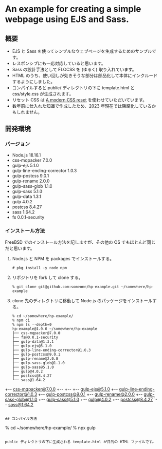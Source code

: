 # An example for creating a simple webpage using EJS and Sass.

## 概要

- EJS と Sass を使ってシンプルなウェブページを生成するためのサンプルです。
- レスポンシブにも一応対応していると思います。
- Sass の設計手法として FLOCSS を (ゆるく) 取り入れています。
- HTML のうち、使い回しが効きそうな部分は部品化して本体にインクルードするようにしました。
- コンパイルすると public/ ディレクトリの下に template.html と css/style.css が生成されます。
- リセット CSS は [A modern CSS reset](https://github.com/Andy-set-studio/modern-css-reset/) を使わせていただいています。
- 数年前に仕入れた知識で作成したため、2023 年現在では陳腐化しているかもしれません。

## 開発環境

### バージョン

- Node.js 18.16.1
- css-mqpacker 7.0.0
- gulp-ejs 5.1.0
- gulp-line-ending-corrector 1.0.3
- gulp-postcss 9.0.1
- gulp-rename 2.0.0
- gulp-sass-glob 1.1.0
- gulp-sass 5.1.0
- gulp-data 1.3.1
- gulp 4.0.2
- postcss 8.4.27
- sass 1.64.2
- fs 0.0.1-security

### インストール方法

FreeBSD でのインストール方法を記しますが、その他の OS でもほとんど同じだと思います。

1. Node.js と NPM を packages でインストールする。
   ```
   # pkg install -y node npm
   ```
2. リポジトリを fork して clone する。
   ```
   % git clone git@github.com:someone/hp-example.git ~/somewhere/hp-example
   ```
3. clone 先のディレクトリに移動して Node.js のパッケージをインストールする。
   ```
   % cd ~/somewhere/hp-example/
   % npm ci
   % npm ls --depth=0
   hp-example@1.0.0 ~/somewhere/hp-example
   ├── css-mqpacker@7.0.0
   ├── fs@0.0.1-security
   ├── gulp-data@1.3.1
   ├── gulp-ejs@5.1.0
   ├── gulp-line-ending-corrector@1.0.3
   ├── gulp-postcss@9.0.1
   ├── gulp-rename@2.0.0
   ├── gulp-sass-glob@1.1.0
   ├── gulp-sass@5.1.0
   ├── gulp@4.0.2
   ├── postcss@8.4.27
   └── sass@1.64.2

+-- css-mqpacker@7.0.0
+--
+--
+-- gulp-ejs@5.1.0
+-- gulp-line-ending-corrector@1.0.3
+-- gulp-postcss@9.0.1
+-- gulp-rename@2.0.0
+-- gulp-sass-glob@1.1.0
+-- gulp-sass@5.1.0
+-- gulp@4.0.2
+-- postcss@8.4.27
`-- sass@1.64.2
   ```

## コンパイル方法

```
% cd ~/somewhere/hp-example/
% npx gulp
```

public ディレクトリの下に生成される template.html が目的の HTML ファイルです。
